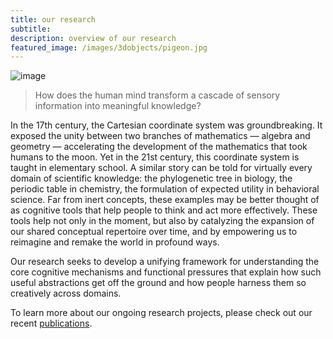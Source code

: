 ```yaml
---
title: our research 
subtitle: 
description: overview of our research
featured_image: /images/3dobjects/pigeon.jpg
---
```


![image]({{site.baseurl}}/images/bulawsky/black2.jpg)

> How does the human mind transform a cascade of sensory information into meaningful knowledge? 

In the 17th century, the Cartesian coordinate system was groundbreaking. It exposed the unity between two branches of mathematics — algebra and geometry — accelerating the development of the mathematics that took humans to the moon. Yet in the 21st century, this coordinate system is taught in elementary school. A similar story can be told for virtually every domain of scientific knowledge: the phylogenetic tree in biology, the periodic table in chemistry, the formulation of expected utility in behavioral science. Far from inert concepts, these examples may be better thought of as cognitive tools that help people to think and act more effectively. These tools help not only in the moment, but also by catalyzing the expansion of our shared conceptual repertoire over time, and by empowering us to reimagine and remake the world in profound ways.

Our research seeks to develop a unifying framework for understanding the core cognitive mechanisms and functional pressures that explain how such useful abstractions get off the ground and how people harness them so creatively across domains. 

To learn more about our ongoing research projects, please check out our recent [publications](https://cogtoolslab.github.io/papers.html).